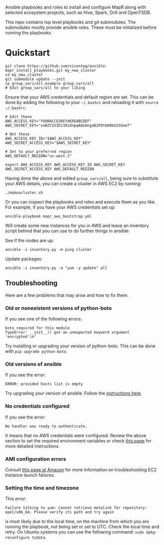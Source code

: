 Ansible playbooks and roles to install and configure MapR along with selected ecosystem projects, such as Hive, Spark, Drill and OpenTSDB.

This repo contains top level playbooks and git submodules. The submodules mostly provide ansible roles. These must be initialized before running the playbooks.

# Quickstart

```
git clone https://github.com/vicenteg/ansible-mapr_install_playbooks.git my_new_cluster
cd my_new_cluster
git submodule update --init
cp group_vars/all.example group_vars/all
# Edit group_vars/all to your liking
```

Ensure that your AWS credentials and default region are set.  This can be done by adding the following to your ```~/.bashrc```
and reloading it with ```source ~/.bashrc```:

```
# Edit these
AWS_ACCESS_KEY="YOURACCESKEYHEREABCDEF"
AWS_SECRET_KEY="xxBZYZVZD11R1dnpqAA2mnga82F0tb00bd15Geef"

# Not these
AWS_ACCESS_KEY_ID="$AWS_ACCESS_KEY"
AWS_SECRET_ACCESS_KEY="$AWS_SECRET_KEY"

# Set to your preferred region
AWS_DEFAULT_REGION="us-west-2"

export AWS_ACCESS_KEY AWS_ACCESS_KEY_ID AWS_SECRET_KEY AWS_SECRET_ACCESS_KEY AWS_DEFAULT_REGION
```

Having done the above and edited `group_vars/all`, being sure to substitute your AWS details, you
can create a cluster in AWS EC2 by running:

```
./makeacluster.sh
```

Or you can inspect the playbooks and roles and execute them as you like. For example, if you have your AWS credentials set up:

```
ansible-playbook mapr_aws_bootstrap.yml
```

Will create some new instances for you in AWS and leave an inventory script behind that you can use to do further things in ansible:


See if the nodes are up:

```
ansible -i inventory.py -m ping cluster
```

Update packages:

```
ansible -i inventory.py -a "yum -y update" all

```

## Troubleshooting

Here are a few problems that may arise and how to fix them.

### Old or nonexistent versions of python-boto

If you see one of the following errors:
```
boto required for this module
TypeError: __init__() got an unexpected keyword argument 'encrypted'\n"
```
Try installing or upgrading your version of python-boto.  This can be done with ```pip upgrade python-boto```.

### Old versions of ansible

If you see the error:
```
ERROR: provided hosts list is empty
```
Try upgrading your version of ansible.  Follow the [instructions here](http://docs.ansible.com/ansible/intro_installation.html).

### No credentials configured

If you see the error:

```
No handler was ready to authenticate. 
```

It means that no AWS credentials were configured.  Review the above section to set the required environment variables or check [this page](http://docs.ansible.com/ansible/guide_aws.html) for more detailed instructions.

### AMI configuration errors

Consult [this page at Amazon](http://docs.aws.amazon.com/autoscaling/latest/userguide/ts-as-instancelaunchfailure.html)
for more information on troubleshooting EC2 instance launch failures.

### Setting the time and timezone

This error:

```
Failure talking to yum: Cannot retrieve metalink for repository: epel/x86_64. Please verify its path and try again
```
is most likely due to the local time, on the machine from which you are running the playbook, not being set or set to UTC.
Check the local time and retry.  On Ubuntu systems
you can use the following command: ```sudo dpkg-reconfigure tzdata```.
